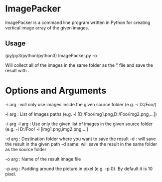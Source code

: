 # ImagePacker
ImagePacker is a command line program written in Python for creating vertical image array of the given images.

## Usage
(py/py3/python/python3) ImagePacker.py -o <output name>

Will collect all of the images in the same folder as the " file and save the result with <output name>.

  
# Options and Arguments
-i arg             : will only use images inside the given source folder (e.g. -i D:/Foo/)
  
-l arg             : List of Images paths (e.g. -l [D:/Foo/img1.png,D:/Foo/img2.png,...])
  
-i arg -l arg      : Use only the given list of images in the given source folder (e.g. -i D:/Foo/ -l [img1.png,img2.png,...]
  
-d arg             : Destination folder where you want to save the result
                     -d <destination path>: will save the result in the given path
                     -d same: will save the result in the same folder as the source folder
  
-o arg             : Name of the result image file
  
-p arg             : Padding around the picture in pixel (e.g. -p 0). By default it is 10 pixel.
